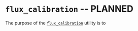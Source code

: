 # `flux_calibration` -- PLANNED 

The purpose of the [`flux_calibration`](../_api/soxspipe.commonutils.flux_calibration.html) utility is to 
